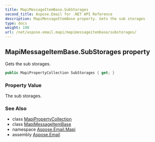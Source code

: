 ```yaml
---
title: MapiMessageItemBase.SubStorages
second_title: Aspose.Email for .NET API Reference
description: MapiMessageItemBase property. Gets the sub storages
type: docs
weight: 190
url: /net/aspose.email.mapi/mapimessageitembase/substorages/
---
```

## MapiMessageItemBase.SubStorages property

Gets the sub storages.

```csharp
public MapiPropertyCollection SubStorages { get; }
```

### Property Value

The sub storages.

### See Also

* class [MapiPropertyCollection](../../mapipropertycollection/)
* class [MapiMessageItemBase](../)
* namespace [Aspose.Email.Mapi](../../mapimessageitembase/)
* assembly [Aspose.Email](../../../)



